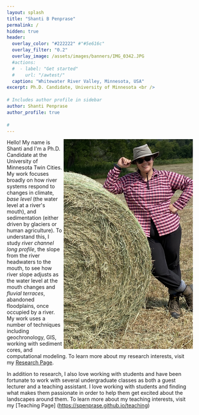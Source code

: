 ```yaml
---
layout: splash
title: "Shanti B Penprase"
permalink: /
hidden: true
header:
  overlay_color: "#222222" #"#5e616c"
  overlay_filter: "0.2"
  overlay_image: /assets/images/banners/IMG_0342.JPG
  #actions:
  #  - label: "Get started"
  #    url: "/awtest/"
  caption: "Whitewater River Valley, Minnesota, USA"
excerpt: Ph.D. Candidate, University of Minnesota <br />

# Includes author profile in sidebar
author: Shanti Penprase
author_profile: true

#         
---
```

<img align="right" src="/assets/images/banners/IMG_0995.JPG" alt="FieldworkPhoto" width="350px">

Hello! My name is Shanti and I'm a Ph.D. Candidate at the University of Minnesota Twin Cities. My work focuses broadly on how river systems respond to changes in climate, *base level* (the water level at a river's mouth), and sedimentation (either driven by glaciers or human agriculture). To understand this, I study *river channel long profile*, the slope from the river headwaters to the mouth, to see how river slope adjusts as the water level at the mouth changes and *fluvial terraces*, abandoned floodplains, once occupied by a river. My work uses a number of techniques including geochronology, GIS, working with sediment cores, and computational modeling. To learn more about my research interests, visit my [Research Page](https://spenprase.github.io/research).

In addition to research, I also love working with students and have been fortunate to work with several undergraduate classes as both a guest lecturer and a teaching assistant. I love working with students and finding what makes them passionate in order to help them get excited about the landscapes around them. To learn more about my teaching interests, visit my [Teaching Page] (https://spenprase.github.io/teaching)
